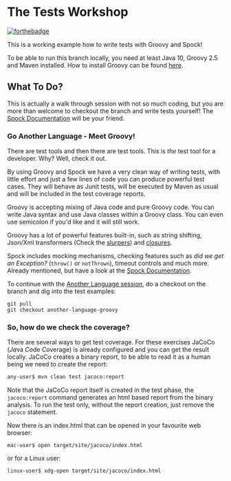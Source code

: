 # The Tests Workshop

[![forthebadge](https://forthebadge.com/images/badges/gluten-free.svg)](https://forthebadge.com)


This is a working example how to write tests with Groovy and Spock!

To be able to run this branch locally, you need at least Java 10, Groovy 2.5 and Maven installed. 
How to install Groovy can be found [here](http://groovy-lang.org/install.html#SDKMAN).

## What To Do?

This is actually a walk through session with not so much coding, but you are more than welcome to checkout the branch and write tests yourself! The [Spock Documentation](http://spockframework.org/spock/docs/1.1/index.html) will be your friend.

### Go Another Language - Meet Groovy!

There are test tools and then there are test tools. This is _the_ test tool for a developer. Why? Well, check it out.

By using Groovy and Spock we have a very clean way of writing tests, with little effort and just a few lines of code you can produce powerful test cases. They will behave as Junit tests, will be executed by Maven as usual and will be included in the test coverage reports.

Groovy is accepting mixing of Java code and pure Groovy code. You can write Java syntax and use Java classes within a Groovy class. You can even use semicolon if you'd like and it will still work.

Groovy has a lot of powerful features built-in, such as string shifting, Json/Xml transformers (Check the [slurpers](http://groovy-lang.org/json.html)) and [closures](http://docs.groovy-lang.org/latest/html/documentation/#_closures). 

Spock includes mocking mechanisms, checking features such as _did we get an Exception?_ (`throw()` or `notThrown`), timeout controls and much more. Already mentioned, but have a look at the [Spock Documentation](http://spockframework.org/spock/docs/1.1/index.html).

To continue with the [Another Language session](https://github.com/svenakela/testingWorkshop/tree/another-language-groovy), do a checkout on the branch and dig into the test examples:

```
git pull
git checkout another-language-groovy
```

### So, how do we check the coverage?

There are several ways to get test coverage. For these exercises JaCoCo (*Ja*va *Co*de *Co*verage) is already configured and you can get the result locally. JaCoCo creates a binary report, to be able to read it as a human being we need to create the report:

```bash
any-user$ mvn clean test jacoco:report
```
Note that the JaCoCo report itself is created in the test phase, the `jacoco:report` command generates an html based report from the binary analysis. To run the test only, without the report creation, just remove the `jacoco` statement.

Now there is an index.html that can be opened in your favourite web browser:

```
mac-user$ open target/site/jacoco/index.html
```

or for a Linux user:

```
linux-user$ xdg-open target/site/jacoco/index.html
```
